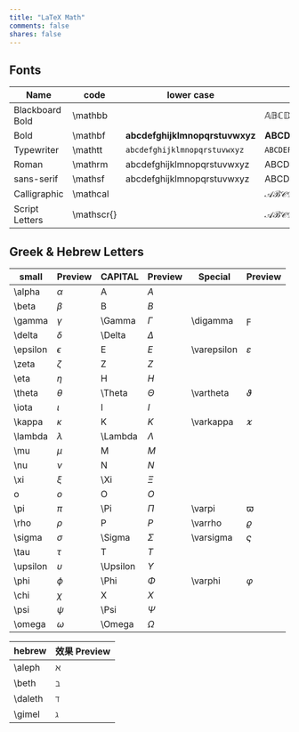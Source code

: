 ```yaml
---
title: "LaTeX Math"
comments: false
shares: false
---
```

## Fonts

| Name | code | lower case | UPPER CASE |
| ------ | ------ | ------ | ------ |
| Blackboard Bold | \mathbb |  | $\mathbb{ABCDEFGHIJKLMNOPQRSTUVWXYZ}$ |
| Bold | \mathbf | $\mathbf{abcdefghijklmnopqrstuvwxyz}$ | $\mathbf{ABCDEFGHIJKLMNOPQRSTUVWXYZ}$ |
| Typewriter | \mathtt | $\mathtt{abcdefghijklmnopqrstuvwxyz}$ | $\mathtt{ABCDEFGHIJKLMNOPQRSTUVWXYZ}$ |
| Roman | \mathrm | $\mathrm{abcdefghijklmnopqrstuvwxyz}$ | $\mathrm{ABCDEFGHIJKLMNOPQRSTUVWXYZ}$ |
| sans-serif | \mathsf | $\mathsf{abcdefghijklmnopqrstuvwxyz}$ | $\mathsf{ABCDEFGHIJKLMNOPQRSTUVWXYZ}$ |
| Calligraphic | \mathcal |  | $\mathcal{ABCDEFGHIJKLMNOPQRSTUVWXYZ}$ |
| Script Letters |  \mathscr{} |  | $\mathscr{ABCDEFGHIJKLMNOPQRSTUVWXYZ}$ |

## Greek & Hebrew Letters

| small  | Preview     | CAPITAL |  Preview     | Special   |  Preview        |
| -------- | -------------- | ---------- | -------------- | ----------- | ----------------- |
| \alpha   | $\alpha$  | A          | $A$       |             |                   |
| \beta    | $\beta$   | B          | $B$       |             |                   |
| \gamma   | $\gamma$  | \Gamma     | $\Gamma$  | \digamma    | $\digamma$   |
| \delta   | $\delta$  | \Delta     | $\Delta$  |             |                   |
| \epsilon | $\epsilon$| E          | $E$       | \varepsilon | $\varepsilon$|
| \zeta    | $\zeta$   | Z          | $Z$       |             |                   |
| \eta     | $\eta$    | H          | $H$       |             |                   |
| \theta   | $\theta$  | \Theta     | $\Theta$  | \vartheta   | $\vartheta$  |
| \iota    | $\iota$   | I          | $I$       |             |                   |
| \kappa   | $\kappa$  | K          | $K$       | \varkappa   | $\varkappa$  |
| \lambda  | $\lambda$ | \Lambda    | $\Lambda$ |             |                   |
| \mu      | $\mu$     | M          | $M$       |             |                   |
| \nu      | $\nu$     | N          | $N$       |             |                   |
| \xi      | $\xi$     | \Xi        | $\Xi$     |             |                   |
| o        | $o$       | O          | $O$       |             |                   |
| \pi      | $\pi$     | \Pi        | $\Pi$     | \varpi      | $\varpi$     |
| \rho     | $\rho$    | P          | $P$       | \varrho     | $\varrho$    |
| \sigma   | $\sigma$  | \Sigma     | $\Sigma$  | \varsigma   | $\varsigma$  |
| \tau     | $\tau$    | T          | $T$       |             |                   |
| \upsilon | $\upsilon$| \Upsilon   | $\Upsilon$|             |                   |
| \phi     | $\phi$    | \Phi       | $\Phi$    | \varphi     | $\varphi$    |
| \chi     | $\chi$    | X          | $X$       |             |                   |
| \psi     | $\psi$    | \Psi       | $\Psi$    |             |                   |
| \omega   | $\omega$  | \Omega     | $\Omega$  |             |                   |


| hebrew  | 效果 Preview    |
| ------- | ------------- |
| \aleph  | $\aleph$ |
| \beth   | $\beth$  |
| \daleth | $\daleth$|
| \gimel  | $\gimel$ |
